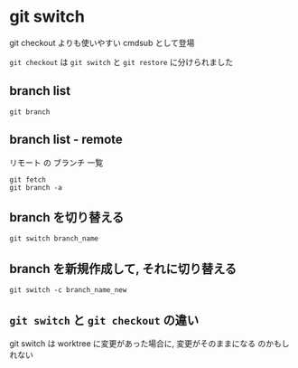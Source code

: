 
# git switch

git checkout よりも使いやすい cmdsub として登場

`git checkout` は `git switch` と `git restore` に分けられました


## branch list

```
git branch
```


## branch list  -  remote

リモート の ブランチ 一覧

```
git fetch
git branch -a
```


## branch を切り替える

```
git switch branch_name
```


## branch を新規作成して, それに切り替える

```
git switch -c branch_name_new
```


## `git switch` と `git checkout` の違い

git switch は worktree に変更があった場合に,
変更がそのままになる
のかもしれない




